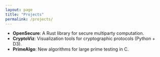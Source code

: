 ```yaml
---
layout: page
title: "Projects"
permalink: /projects/
---
```


- **OpenSecure**: A Rust library for secure multiparty computation.  
- **CryptoViz**: Visualization tools for cryptographic protocols (Python + D3).  
- **PrimeAlgo**: New algorithms for large prime testing in C.